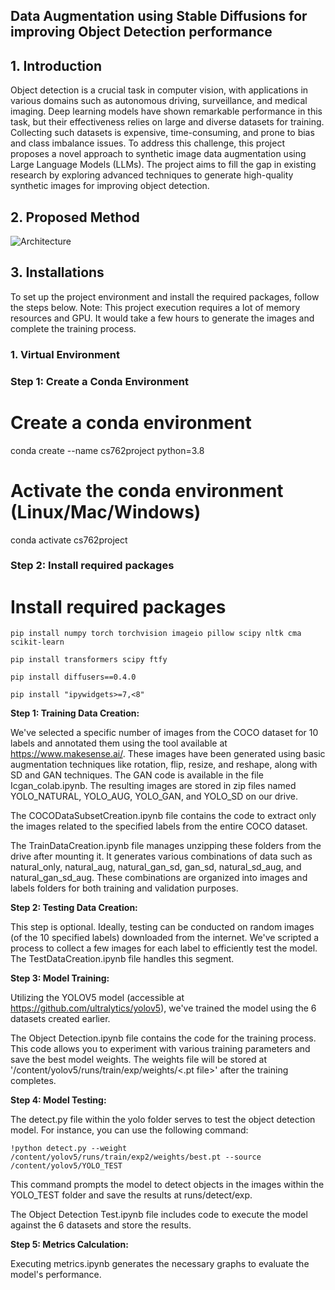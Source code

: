 ## Data Augmentation using Stable Diffusions for improving Object Detection performance

## 1. Introduction

Object detection is a crucial task in computer vision, with applications in various domains such as autonomous driving, surveillance, and medical imaging. Deep learning models have shown remarkable performance in this task, but their effectiveness relies on large and diverse datasets for training. Collecting such datasets is expensive, time-consuming, and prone to bias and class imbalance issues. To address this challenge, this project proposes a novel approach to synthetic image data augmentation using Large Language Models (LLMs). The project aims to fill the gap in existing research by exploring advanced techniques to generate high-quality synthetic images for improving object detection.

## 2. Proposed Method
![Architecture](https://github.com/ruthvikauwm/ObjectDetection/assets/54182107/bb62cf47-f627-4b66-9653-e1f095ca39d2)

## 3. Installations

To set up the project environment and install the required packages, follow the steps below. 
Note: This project execution requires a lot of memory resources and GPU. It would take a few hours to generate the images and complete the training process.

### 1. Virtual Environment

### Step 1: Create a Conda Environment
# Create a conda environment
conda create --name cs762project python=3.8

# Activate the conda environment (Linux/Mac/Windows)
conda activate cs762project

### Step 2: Install required packages
# Install required packages
```
pip install numpy torch torchvision imageio pillow scipy nltk cma scikit-learn
```
```
pip install transformers scipy ftfy
```
```
pip install diffusers==0.4.0
```
```
pip install "ipywidgets>=7,<8"
```
**Step 1: Training Data Creation:**

We've selected a specific number of images from the COCO dataset for 10 labels and annotated them using the tool available at https://www.makesense.ai/. These images have been generated using basic augmentation techniques like rotation, flip, resize, and reshape, along with SD and GAN techniques. The GAN code is available in the file Icgan_colab.ipynb. The resulting images are stored in zip files named YOLO_NATURAL, YOLO_AUG, YOLO_GAN, and YOLO_SD on our drive.

The COCODataSubsetCreation.ipynb file contains the code to extract only the images related to the specified labels from the entire COCO dataset.

The TrainDataCreation.ipynb file manages unzipping these folders from the drive after mounting it. It generates various combinations of data such as natural_only, natural_aug, natural_gan_sd, gan_sd, natural_sd_aug, and natural_gan_sd_aug. These combinations are organized into images and labels folders for both training and validation purposes.

**Step 2: Testing Data Creation:**

This step is optional. Ideally, testing can be conducted on random images (of the 10 specified labels) downloaded from the internet. We've scripted a process to collect a few images for each label to efficiently test the model. The TestDataCreation.ipynb file handles this segment.

**Step 3: Model Training:**

Utilizing the YOLOV5 model (accessible at https://github.com/ultralytics/yolov5), we've trained the model using the 6 datasets created earlier. 

The Object Detection.ipynb file contains the code for the training process. This code allows you to experiment with various training parameters and save the best model weights. The weights file will be stored at '/content/yolov5/runs/train/exp/weights/<.pt file>' after the training completes.

**Step 4: Model Testing:**

The detect.py file within the yolo folder serves to test the object detection model. For instance, you can use the following command:
```
!python detect.py --weight /content/yolov5/runs/train/exp2/weights/best.pt --source /content/yolov5/YOLO_TEST
```
This command prompts the model to detect objects in the images within the YOLO_TEST folder and save the results at runs/detect/exp.

The Object Detection Test.ipynb file includes code to execute the model against the 6 datasets and store the results.

**Step 5: Metrics Calculation:**

Executing metrics.ipynb generates the necessary graphs to evaluate the model's performance.


